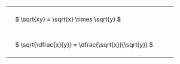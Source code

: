 ---
---

<style type="text/css">
#T_14419 th.col_heading {
  text-align: left;
  font-size: 1em;
}
#T_14419 td {
  text-align: left;
  font-size: 1em;
  padding: 1.5em;
}
#T_14419_row0_col0, #T_14419_row1_col0 {
  width: 400px;
  white-space: pre-wrap;
}
</style>
<table id="T_14419">
  <thead>
  </thead>
  <tbody>
    <tr>
      <td id="T_14419_row0_col0" class="data row0 col0" >$ \sqrt{xy} = \sqrt{x} \times \sqrt{y} $</td>
    </tr>
    <tr>
      <td id="T_14419_row1_col0" class="data row1 col0" >$ \sqrt{\dfrac{x}{y}} = \dfrac{\sqrt{x}}{\sqrt{y}} $</td>
    </tr>
  </tbody>
</table>
